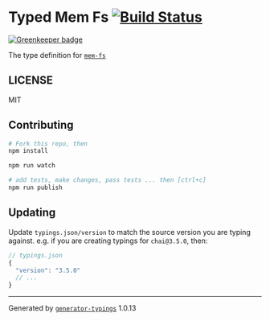 # Typed Mem Fs  [![Build Status](https://travis-ci.org/types/mem-fs.svg?branch=master)](https://travis-ci.org/types/mem-fs)

[![Greenkeeper badge](https://badges.greenkeeper.io/types/npm-mem-fs.svg)](https://greenkeeper.io/)


The type definition for [`mem-fs`](https://github.com/sboudrias/mem-fs.git)

## LICENSE

MIT

## Contributing

```sh
# Fork this repo, then
npm install

npm run watch

# add tests, make changes, pass tests ... then [ctrl+c]
npm run publish
```

## Updating

Update `typings.json/version` to match the source version you are typing against.
e.g. if you are creating typings for `chai@3.5.0`, then:

```js
// typings.json
{
  "version": "3.5.0"
  // ...
}
```

----

Generated by [`generator-typings`](https://github.com/typings/generator-typings) 1.0.13
